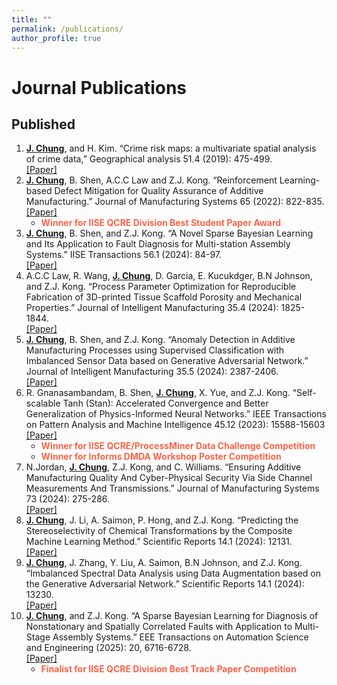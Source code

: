 ```yaml
---
title: ""
permalink: /publications/
author_profile: true
---
```

# Journal Publications 

## Published
1. <b><ins>J. Chung</ins></b>, and H. Kim.  “Crime risk maps: a multivariate spatial analysis of crime data,” Geographical analysis 51.4 (2019): 475-499. <br>[[Paper]](https://onlinelibrary.wiley.com/doi/full/10.1111/gean.12182) 
2. <b><ins>J. Chung</ins></b>, B. Shen, A.C.C Law and Z.J. Kong. “Reinforcement Learning-based Defect Mitigation for
Quality Assurance of Additive Manufacturing.” Journal of Manufacturing Systems 65 (2022): 822-835.
<br>[[Paper]](https://doi.org/10.1016/j.jmsy.2022.11.008) 
    * <span style="color: Tomato"> **Winner for IISE QCRE Division Best Student Paper Award**  </span>  
3. <b><ins>J. Chung</ins></b>, B. Shen, and Z.J. Kong. “A Novel Sparse Bayesian Learning and Its Application to Fault
Diagnosis for Multi-station Assembly Systems.”  IISE Transactions 56.1 (2024): 84-97.  <br>[[Paper]](https://doi.org/10.1080/24725854.2023.2199813) 
4. A.C.C Law, R. Wang, <b><ins>J. Chung</ins></b>, D. Garcia, E. Kucukdger, B.N Johnson, and Z.J. Kong. “Process Parameter Optimization for Reproducible Fabrication of 3D-printed Tissue Scaffold Porosity and Mechanical Properties.” Journal of Intelligent Manufacturing 35.4 (2024): 1825-1844. <br>[[Paper]](https://doi.org/10.1007/s10845-023-02141-0) 
5. <b><ins>J. Chung</ins></b>, B. Shen, and Z.J. Kong. “Anomaly Detection in Additive Manufacturing Processes using Supervised Classification with Imbalanced Sensor Data based on Generative Adversarial Network.” Journal of Intelligent Manufacturing 35.5 (2024): 2387-2406. <br>[[Paper]](https://link.springer.com/article/10.1007/s10845-023-02163-8)
6. R. Gnanasambandam, B. Shen, <b><ins>J. Chung</ins></b>, X. Yue, and Z.J. Kong. “Self-scalable Tanh (Stan): Accelerated
Convergence and Better Generalization of Physics-Informed Neural Networks.” IEEE Transactions on Pattern Analysis and Machine Intelligence 45.12 (2023): 15588-15603 <br>[[Paper]](https://doi.org/10.1109/TPAMI.2023.3307688)
    * <span style="color: Tomato"> **Winner for IISE QCRE/ProcessMiner Data Challenge Competition**  </span> 
    * <span style="color: Tomato"> **Winner for Informs DMDA Workshop Poster Competition**  </span>
7. N.Jordan, <b><ins>J. Chung</ins></b>, Z.J. Kong, and C. Williams. “Ensuring Additive Manufacturing Quality And Cyber-Physical Security Via Side Channel Measurements And Transmissions.” Journal of Manufacturing Systems 73 (2024): 275-286.  <br>[[Paper]](https://www.sciencedirect.com/science/article/pii/S0278612524000293?casa_token=Ha9zOCRWJ5kAAAAA:XGBQYuhC63R_8ed-9C-03aYpksYuQOaeVyhas0Sym72QatRy7r8DAB_-BSqcwrfgbFEsoUD55Zo)
8. <b><ins>J. Chung</ins></b>, J. Li, A. Saimon, P. Hong, and Z.J. Kong.	“Predicting the Stereoselectivity of Chemical
Transformations by the Composite Machine Learning Method.”  Scientific Reports 14.1 (2024): 12131. <br>[[Paper]](https://www.nature.com/articles/s41598-024-62158-0) 
9. <b><ins>J. Chung</ins></b>, J. Zhang, Y. Liu, A. Saimon, B.N Johnson, and Z.J. Kong. “Imbalanced Spectral Data Analysis
using Data Augmentation based on the Generative Adversarial Network.” Scientific Reports
14.1 (2024): 13230. <br>[[Paper]](https://www.nature.com/articles/s41598-024-63285-4)
10. <b><ins>J. Chung</ins></b>, and Z.J. Kong. “A Sparse Bayesian Learning for Diagnosis of Nonstationary and Spatially Correlated Faults with Application to Multi-Stage Assembly Systems.” EEE Transactions on Automation
Science and Engineering (2025): 20, 6716-6728. <br>[[Paper]](https://ieeexplore.ieee.org/abstract/document/10680385?casa_token=3sBHIDB1LQQAAAAA:z_fabo7ltalJKw-hDrPoe-JWLiQkXIkBKDiskHoVFrFOuBEIr_eZH-EjdE20a4R1pbK_iyHi3Uk) 
    * <span style="color: Tomato"> **Finalist for IISE QCRE Division Best Track Paper Competition**  </span>




